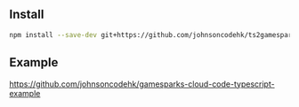 ## Install
```bash
npm install --save-dev git+https://github.com/johnsoncodehk/ts2gamesparks.git
```

## Example
https://github.com/johnsoncodehk/gamesparks-cloud-code-typescript-example
